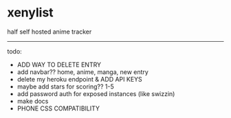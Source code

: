 # xenylist
half self hosted anime tracker

________________

todo:
- ADD WAY TO DELETE ENTRY
- add navbar?? home, anime, manga, new entry
- delete my heroku endpoint & ADD API KEYS 
- maybe add stars for scoring?? 1-5
- add password auth for exposed instances (like swizzin)
- make docs 
- PHONE CSS COMPATIBILITY
